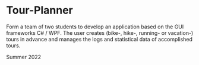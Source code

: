 # Tour-Planner

Form a team of two students to develop an application based on the GUI frameworks C# / WPF.
The user creates (bike-, hike-, running- or vacation-) tours in advance and manages the logs and statistical data of accomplished tours.

Summer 2022
